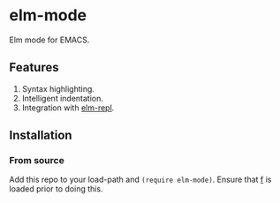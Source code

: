 # elm-mode

Elm mode for EMACS.

## Features

1. Syntax highlighting.
1. Intelligent indentation.
1. Integration with [elm-repl](https://github.com/elm-lang/elm-repl).

## Installation

### From source

Add this repo to your load-path and `(require elm-mode)`. Ensure that
[f](https://github.com/rejeep/f.el) is loaded prior to doing this.
